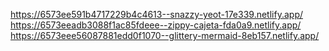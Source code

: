 https://6573ee591b4717229b4c4613--snazzy-yeot-17e339.netlify.app/
https://6573eeadb3088f1ac85fdeee--zippy-cajeta-fda0a9.netlify.app/
https://6573eee56087881edd0f1070--glittery-mermaid-8eb157.netlify.app/
